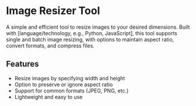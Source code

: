 # Image Resizer Tool

A simple and efficient tool to resize images to your desired dimensions. Built with [language/technology, e.g., Python, JavaScript], this tool supports single and batch image resizing, with options to maintain aspect ratio, convert formats, and compress files.

## Features
- Resize images by specifying width and height
- Option to preserve or ignore aspect ratio
- Support for common formats (JPEG, PNG, etc.)
- Lightweight and easy to use
